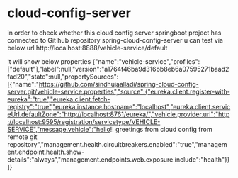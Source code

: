 # cloud-config-server

in order to check whether this cloud config server springboot project has connected to Git hub repository spring-cloud-config-server
u can test via below url
http://localhost:8888/vehicle-service/default

it will show below properties 
{"name":"vehicle-service","profiles":["default"],"label":null,"version":"a1764f46ba9d316bb8eb6a07595271baad2fad20","state":null,"propertySources":[{"name":"https://github.com/sindhujaalladi/spring-cloud-config-server.git/vehicle-service.properties","source":{"eureka.client.register-with-eureka":"true","eureka.client.fetch-registry":"true","eureka.instance.hostname":"localhost","eureka.client.serviceUrl.defaultZone":"http://localhost:8761/eureka/","vehicle.provider.url":"http://localhost:9595/registration/servicetype/VEHICLE-SERVICE","message.vehicle":"hello!! greetings from cloud config from remote git repository","management.health.circuitbreakers.enabled":"true","management.endpoint.health.show-details":"always","management.endpoints.web.exposure.include":"health"}}]}
